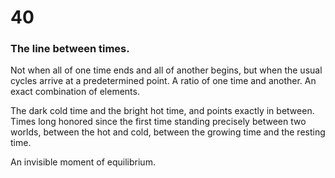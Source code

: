 # 40

### The line between times.

Not when all of one time ends and all of another begins, but when the usual cycles arrive at a predetermined point. A ratio of one time and another. An exact combination of  elements.

The dark cold time and the bright hot time, and points exactly in between. Times long honored since the first time standing precisely between two worlds, between the hot and cold, between the growing time and the resting time. 

An invisible moment of equilibrium. 